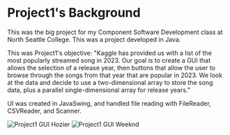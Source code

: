 # Project1's Background

This was the big project for my Component Software Development class at North Seattle College. This was a project developed in Java.

This was Project1's objective: "Kaggle has provided us with a list of the most popularly streamed song in 2023. Our goal is to create a GUI that allows the selection of a release year, then buttons that allow the user to browse through the songs from that year that are popular in 2023. We look at the data and decide to use a two-dimensional array to store the song data, plus a parallel single-dimensional array for release years."

UI was created in JavaSwing, and handled file reading with FileReader, CSVReader, and Scanner.

![Project1 GUI Hozier](https://github.com/nwm516/Project1/assets/36825393/e7485f72-9076-4c2d-a23a-18b85f325db6)      ![Project1 GUI Weeknd](https://github.com/nwm516/Project1/assets/36825393/ed5e169e-323d-481f-9ea1-b164fa2c0d74)

